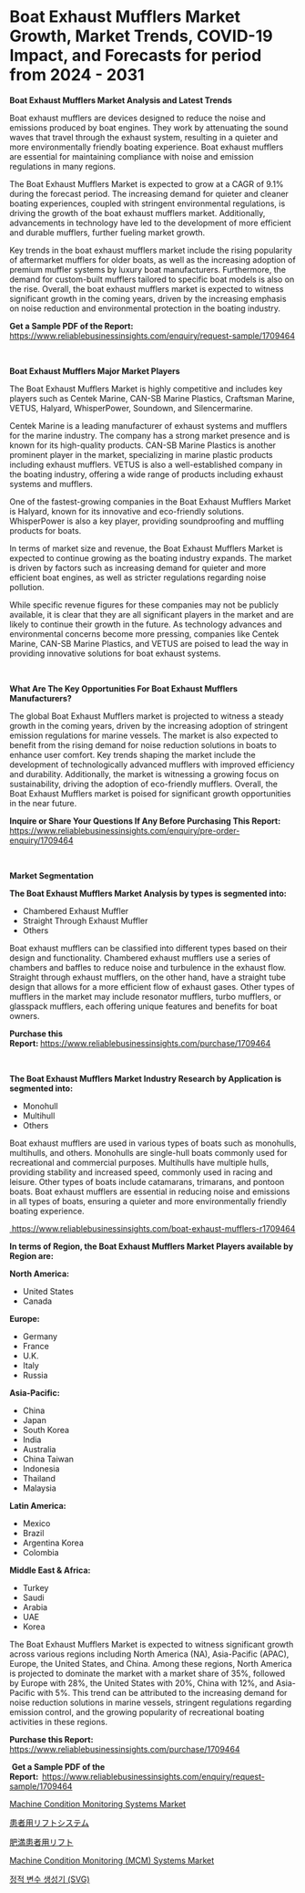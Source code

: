 <p><h1>Boat Exhaust Mufflers Market Growth, Market Trends, COVID-19 Impact, and Forecasts for period from 2024 - 2031</h1></p><p><strong>Boat Exhaust Mufflers Market Analysis and Latest Trends</strong></p>
<p><p>Boat exhaust mufflers are devices designed to reduce the noise and emissions produced by boat engines. They work by attenuating the sound waves that travel through the exhaust system, resulting in a quieter and more environmentally friendly boating experience. Boat exhaust mufflers are essential for maintaining compliance with noise and emission regulations in many regions.</p><p>The Boat Exhaust Mufflers Market is expected to grow at a CAGR of 9.1% during the forecast period. The increasing demand for quieter and cleaner boating experiences, coupled with stringent environmental regulations, is driving the growth of the boat exhaust mufflers market. Additionally, advancements in technology have led to the development of more efficient and durable mufflers, further fueling market growth.</p><p>Key trends in the boat exhaust mufflers market include the rising popularity of aftermarket mufflers for older boats, as well as the increasing adoption of premium muffler systems by luxury boat manufacturers. Furthermore, the demand for custom-built mufflers tailored to specific boat models is also on the rise. Overall, the boat exhaust mufflers market is expected to witness significant growth in the coming years, driven by the increasing emphasis on noise reduction and environmental protection in the boating industry.</p></p>
<p><strong>Get a Sample PDF of the Report:&nbsp;</strong> <a href="https://www.reliablebusinessinsights.com/enquiry/request-sample/1709464">https://www.reliablebusinessinsights.com/enquiry/request-sample/1709464</a></p>
<p>&nbsp;</p>
<p><strong>Boat Exhaust Mufflers Major Market Players</strong></p>
<p><p>The Boat Exhaust Mufflers Market is highly competitive and includes key players such as Centek Marine, CAN-SB Marine Plastics, Craftsman Marine, VETUS, Halyard, WhisperPower, Soundown, and Silencermarine. </p><p>Centek Marine is a leading manufacturer of exhaust systems and mufflers for the marine industry. The company has a strong market presence and is known for its high-quality products. CAN-SB Marine Plastics is another prominent player in the market, specializing in marine plastic products including exhaust mufflers. VETUS is also a well-established company in the boating industry, offering a wide range of products including exhaust systems and mufflers.</p><p>One of the fastest-growing companies in the Boat Exhaust Mufflers Market is Halyard, known for its innovative and eco-friendly solutions. WhisperPower is also a key player, providing soundproofing and muffling products for boats. </p><p>In terms of market size and revenue, the Boat Exhaust Mufflers Market is expected to continue growing as the boating industry expands. The market is driven by factors such as increasing demand for quieter and more efficient boat engines, as well as stricter regulations regarding noise pollution.</p><p>While specific revenue figures for these companies may not be publicly available, it is clear that they are all significant players in the market and are likely to continue their growth in the future. As technology advances and environmental concerns become more pressing, companies like Centek Marine, CAN-SB Marine Plastics, and VETUS are poised to lead the way in providing innovative solutions for boat exhaust systems.</p></p>
<p>&nbsp;</p>
<p><strong>What Are The Key Opportunities For Boat Exhaust Mufflers Manufacturers?</strong></p>
<p><p>The global Boat Exhaust Mufflers market is projected to witness a steady growth in the coming years, driven by the increasing adoption of stringent emission regulations for marine vessels. The market is also expected to benefit from the rising demand for noise reduction solutions in boats to enhance user comfort. Key trends shaping the market include the development of technologically advanced mufflers with improved efficiency and durability. Additionally, the market is witnessing a growing focus on sustainability, driving the adoption of eco-friendly mufflers. Overall, the Boat Exhaust Mufflers market is poised for significant growth opportunities in the near future.</p></p>
<p><strong>Inquire or Share Your Questions If Any Before Purchasing This Report:</strong> <a href="https://www.reliablebusinessinsights.com/enquiry/pre-order-enquiry/1709464">https://www.reliablebusinessinsights.com/enquiry/pre-order-enquiry/1709464</a></p>
<p>&nbsp;</p>
<p><strong>Market Segmentation</strong></p>
<p><strong>The Boat Exhaust Mufflers Market Analysis by types is segmented into:</strong></p>
<p><ul><li>Chambered Exhaust Muffler</li><li>Straight Through Exhaust Muffler</li><li>Others</li></ul></p>
<p><p>Boat exhaust mufflers can be classified into different types based on their design and functionality. Chambered exhaust mufflers use a series of chambers and baffles to reduce noise and turbulence in the exhaust flow. Straight through exhaust mufflers, on the other hand, have a straight tube design that allows for a more efficient flow of exhaust gases. Other types of mufflers in the market may include resonator mufflers, turbo mufflers, or glasspack mufflers, each offering unique features and benefits for boat owners.</p></p>
<p><strong>Purchase this Report:&nbsp;</strong><a href="https://www.reliablebusinessinsights.com/purchase/1709464">https://www.reliablebusinessinsights.com/purchase/1709464</a></p>
<p>&nbsp;</p>
<p><strong>The Boat Exhaust Mufflers Market Industry Research by Application is segmented into:</strong></p>
<p><ul><li>Monohull</li><li>Multihull</li><li>Others</li></ul></p>
<p><p>Boat exhaust mufflers are used in various types of boats such as monohulls, multihulls, and others. Monohulls are single-hull boats commonly used for recreational and commercial purposes. Multihulls have multiple hulls, providing stability and increased speed, commonly used in racing and leisure. Other types of boats include catamarans, trimarans, and pontoon boats. Boat exhaust mufflers are essential in reducing noise and emissions in all types of boats, ensuring a quieter and more environmentally friendly boating experience.</p></p>
<p><a href="https://www.reliablebusinessinsights.com/boat-exhaust-mufflers-r1709464">&nbsp;https://www.reliablebusinessinsights.com/boat-exhaust-mufflers-r1709464</a></p>
<p><strong>In terms of Region, the Boat Exhaust Mufflers Market Players available by Region are:</strong></p>
<p>
    <p> <strong> North America: </strong>
        <ul>
            <li>United States</li>
            <li>Canada</li>
        </ul>
        </p> 
    <p> <strong> Europe: </strong>
        <ul>
            <li>Germany</li>
            <li>France</li>
            <li>U.K.</li>
            <li>Italy</li>
            <li>Russia</li>
        </ul>
        </p> 
    <p> <strong> Asia-Pacific: </strong>
        <ul>
            <li>China</li>
            <li>Japan</li>
            <li>South Korea</li>
            <li>India</li>
            <li>Australia</li>
            <li>China Taiwan</li>
            <li>Indonesia</li>
            <li>Thailand</li>
            <li>Malaysia</li>
        </ul>
        </p> 
    <p> <strong> Latin America: </strong>
        <ul>
            <li>Mexico</li>
            <li>Brazil</li>
            <li>Argentina Korea</li>
            <li>Colombia</li>
        </ul>
        </p> 
    <p> <strong> Middle East & Africa: </strong>
        <ul>
            <li>Turkey</li>
            <li>Saudi</li>
            <li>Arabia</li>
            <li>UAE</li>
            <li>Korea</li>
        </ul>
    </p>
    </p>
<p><p>The Boat Exhaust Mufflers Market is expected to witness significant growth across various regions including North America (NA), Asia-Pacific (APAC), Europe, the United States, and China. Among these regions, North America is projected to dominate the market with a market share of 35%, followed by Europe with 28%, the United States with 20%, China with 12%, and Asia-Pacific with 5%. This trend can be attributed to the increasing demand for noise reduction solutions in marine vessels, stringent regulations regarding emission control, and the growing popularity of recreational boating activities in these regions.</p></p>
<p><strong>Purchase this Report: </strong><a href="https://www.reliablebusinessinsights.com/purchase/1709464">https://www.reliablebusinessinsights.com/purchase/1709464</a></p>
<p>&nbsp;<strong>Get a Sample PDF of the Report:&nbsp;&nbsp;</strong><a href="https://www.reliablebusinessinsights.com/enquiry/request-sample/1709464">https://www.reliablebusinessinsights.com/enquiry/request-sample/1709464</a></p>
<p><strong></strong></p>
<p><p><a href="https://github.com/beatblasta/Market-Research-Report-List-3/blob/main/machine-condition-monitoring-systems-market.md">Machine Condition Monitoring Systems Market</a></p><p><a href="https://github.com/ReganWisoky2023/Market-Research-Report-List-2/blob/main/5897203125952.md">患者用リフトシステム</a></p><p><a href="https://github.com/cbigkbh02719/Market-Research-Report-List-2/blob/main/8177225125951.md">肥満患者用リフト</a></p><p><a href="https://github.com/angelajermaine/Market-Research-Report-List-3/blob/main/machine-condition-monitoring-mcm-systems-market.md">Machine Condition Monitoring (MCM) Systems Market</a></p><p><a href="https://github.com/vss5505pa7z1p/Market-Research-Report-List-2/blob/main/3378132120739.md">정적 변수 생성기 (SVG)</a></p></p>